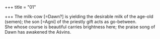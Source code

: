+++
title = "01"

+++
The milk-cow [=Dawn?] is yielding the desirable milk of the age-old  (semen); the son [=Agni] of the priestly gift acts as go-between.  
She whose course is beautiful carries brightness here; the praise song of  Dawn has awakened the Aśvins. 